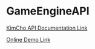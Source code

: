 # GameEngineAPI
[KimCho API Documentation Link](https://jcholol.github.io/GameEngineAPI/APIDocumentation/out/index.html)

[Online Demo Link](http://gameengineapi-env.eba-8gm6pihj.us-west-2.elasticbeanstalk.com/)
